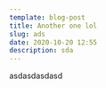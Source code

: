 ```yaml
---
template: blog-post
title: Another one lol
slug: ads
date: 2020-10-20 12:55
description: sda
---
```

asdasdasdasd